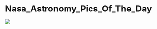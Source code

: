 # Nasa_Astronomy_Pics_Of_The_Day

![](https://pbs.twimg.com/media/FdaRwqAWIAgc7kB?format=png&name=360x360)
